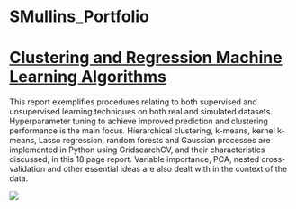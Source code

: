 # SMullins_Portfolio

# [Clustering and Regression Machine Learning Algorithms](https://github.com/spmullins99/ML-Algorithms)
This report exemplifies procedures relating to both supervised and unsupervised learning techniques
on both real and simulated datasets. Hyperparameter tuning to achieve improved prediction and clustering
performance is the main focus. Hierarchical clustering, k-means, kernel k-means, Lasso regression, random forests 
and Gaussian processes are implemented in Python using GridsearchCV, and their characteristics discussed, in this 18 page report. 
Variable importance, PCA, nested cross-validation and other essential ideas are also dealt with in the context of
the data. 

![](https://github.com/spmullins99/SMullins_Portfolio/blob/main/images/tt1.jpg)
